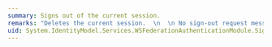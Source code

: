 ```yaml
---
summary: Signs out of the current session.
remarks: "Deletes the current session.  \n  \n No sign-out request message (“wsignout1.0”) is sent to the security token service (STS). To sign-out at the STS using WS-Federation protocol, use the <xref:System.IdentityModel.Services.WSFederationAuthenticationModule.FederatedSignOut%2A> method."
uid: System.IdentityModel.Services.WSFederationAuthenticationModule.SignOut*
---
```

